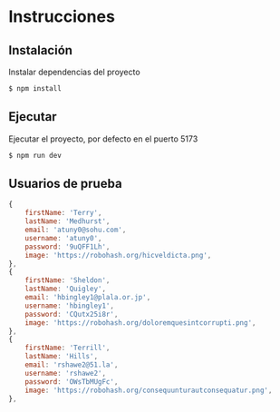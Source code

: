 # Instrucciones

## Instalación

Instalar dependencias del proyecto

```bash
$ npm install
```

## Ejecutar

Ejecutar el proyecto, por defecto en el puerto 5173

```bash
$ npm run dev
```

## Usuarios de prueba

```js
{
    firstName: 'Terry',
    lastName: 'Medhurst',
    email: 'atuny0@sohu.com',
    username: 'atuny0',
    password: '9uQFF1Lh',
    image: 'https://robohash.org/hicveldicta.png',
},
{
    firstName: 'Sheldon',
    lastName: 'Quigley',
    email: 'hbingley1@plala.or.jp',
    username: 'hbingley1',
    password: 'CQutx25i8r',
    image: 'https://robohash.org/doloremquesintcorrupti.png',
},
{
    firstName: 'Terrill',
    lastName: 'Hills',
    email: 'rshawe2@51.la',
    username: 'rshawe2',
    password: 'OWsTbMUgFc',
    image: 'https://robohash.org/consequunturautconsequatur.png',
},
```
